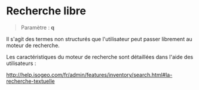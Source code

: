 # Recherche libre

> Paramètre : **q**

Il s'agit des termes non structurés que l'utilisateur peut passer librement au moteur de recherche.

Les caractéristiques du moteur de recherche sont détaillées dans l'aide des utilisateurs :

http://help.isogeo.com/fr/admin/features/inventory/search.html#la-recherche-textuelle

